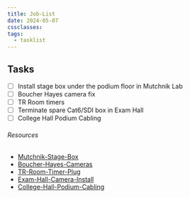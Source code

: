 ```yaml
---
title: Job-List
date: 2024-05-07
cssclasses: 
tags:
  - tasklist
---
```


## Tasks

- [ ] Install stage box under the podium floor in Mutchnik Lab
- [ ] Boucher Hayes camera fix
- [ ] TR Room timers
- [ ] Terminate spare Cat6/SDI box in Exam Hall
- [ ] College Hall Podium Cabling

###### Resources

- [Mutchnik-Stage-Box](../01-Projects/Mutchnik-Stage-Box.md)
- [Boucher-Hayes-Cameras](../01-Projects/Boucher-Hayes-Cameras.md)
- [TR-Room-Timer-Plug](../01-Projects/TR-Room-Timer-Plug.md)
- [Exam-Hall-Camera-Install](../01-Projects/Exam-Hall-Camera-Install.md)
- [College-Hall-Podium-Cabling](01-Projects/College-Hall-Podium-Cabling.md)

